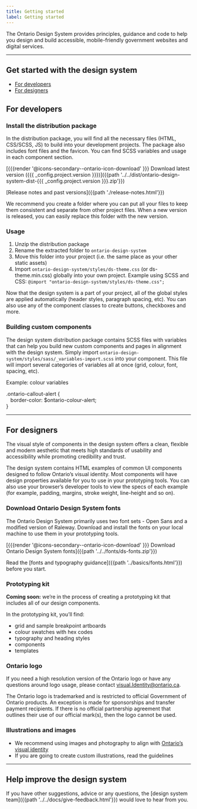 ```yaml
---
title: Getting started
label: Getting started
---
```


<p class="ontario-lead-statement">The Ontario Design System provides principles, guidance and code to help you design and build accessible, mobile-friendly government websites and digital services.</p>

<hr class="dark">

## Get started with the design system
   
- [For developers](#developers)
- [For designers](#designers)


## <a name="developers"></a> For developers

### Install the distribution package

In the distribution package, you will find all the necessary files (HTML, CSS/SCSS, JS) to build into your development projects. The package also includes font files and the favicon. You can find SCSS variables and usage in each component section.

[{{{render '@icons-secondary--ontario-icon-download' }}} Download latest version ({{{ _config.project.version }}})]({{path '../../dist/ontario-design-system-dist-{{{ _config.project.version }}}.zip'}})

[Release notes and past versions]({{path './release-notes.html'}}) 

We recommend you create a folder where you can put all your files to keep them consistent and separate from other project files. When a new version is released, you can easily replace this folder with the new version. 

### Usage
1.	Unzip the distribution package
2.	Rename the extracted folder to `ontario-design-system`
3.	Move this folder into your project (i.e. the same place as your other static assets)
4.	Import `ontario-design-system/styles/ds-theme.css` (or ds-theme.min.css) globally into your own project. Example using SCSS and CSS: `@import "ontario-design-system/styles/ds-theme.css";`

Now that the design system is a part of your project, all of the global styles are applied automatically (header styles, paragraph spacing, etc). You can also use any of the component classes to create buttons, checkboxes and more.

### Building custom components

The design system distribution package contains SCSS files with variables that can help you  build new custom components and pages in alignment with the design system. Simply import `ontario-design-system/styles/sass/_variables-import.scss` into your component. This file will import several categories of variables all at once (grid, colour, font, spacing, etc).

Example: colour variables

<div class="code">
<span class="hljs-selector-class">.ontario-callout-alert {</span><br>
&nbsp;&nbsp;&nbsp;border-color: $ontario-colour-alert;<br>
}
</div>

<hr>

## <a name="designers"></a> For designers
The visual style of components in the design system offers a clean, flexible and modern aesthetic that meets high standards of usability and accessibility while promoting credibility and trust.

The design system contains HTML examples of common UI components designed to follow Ontario’s visual identity. Most components will have design properties available for you to use in your prototyping tools. You can also use your browser’s developer tools to view the specs of each example (for example, padding, margins, stroke weight, line-height and so on).

### Download Ontario Design System fonts

The Ontario Design System primarily uses two font sets - Open Sans and a modified version of Raleway. Download and install the fonts on your local machine to use them in your prototyping tools.

[{{{render '@icons-secondary--ontario-icon-download' }}} Download Ontario Design System fonts]({{path '../../fonts/ds-fonts.zip'}})

Read the [fonts and typography guidance]({{path '../basics/fonts.html'}})  before you start.

### Prototyping kit
**Coming soon:** we’re in the process of creating a prototyping kit that includes all of our design components. 

In the prototyping kit, you’ll find:
- grid and sample breakpoint artboards
- colour swatches with hex codes
- typography and heading styles
- components
- templates

### Ontario logo
If you need a high resolution version of the Ontario logo or have any questions around logo usage, please contact visual.Identity@ontario.ca.

The Ontario logo is trademarked and is restricted to official Government of Ontario products. An exception is made for sponsorships and transfer payment recipients. If there is no official partnership agreement that outlines their use of our official mark(s), then the logo cannot be used.

### Illustrations and images

- We recommend using images and photography to align with [Ontario’s visual identity](https://intra.ontario.ca/tbs/visual-identity)
- If you are going to create custom illustrations, read the guidelines 

<hr>

## Help improve the design system

If you have other suggestions, advice or any questions, the [design system team]({{path '../../docs/give-feedback.html'}}) would love to hear from you.
